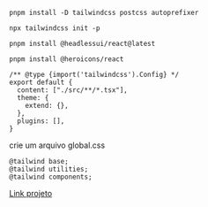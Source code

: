 ```
pnpm install -D tailwindcss postcss autoprefixer
```
```
npx tailwindcss init -p
```
```
pnpm install @headlessui/react@latest
```
```
pnpm install @heroicons/react
```
```
/** @type {import('tailwindcss').Config} */
export default {
  content: ["./src/**/*.tsx"],
  theme: {
    extend: {},
  },
  plugins: [],
}
```
crie um arquivo global.css
```
@tailwind base;
@tailwind utilities;
@tailwind components;
```




[Link projeto](https://alura-book-swart.vercel.app/)
